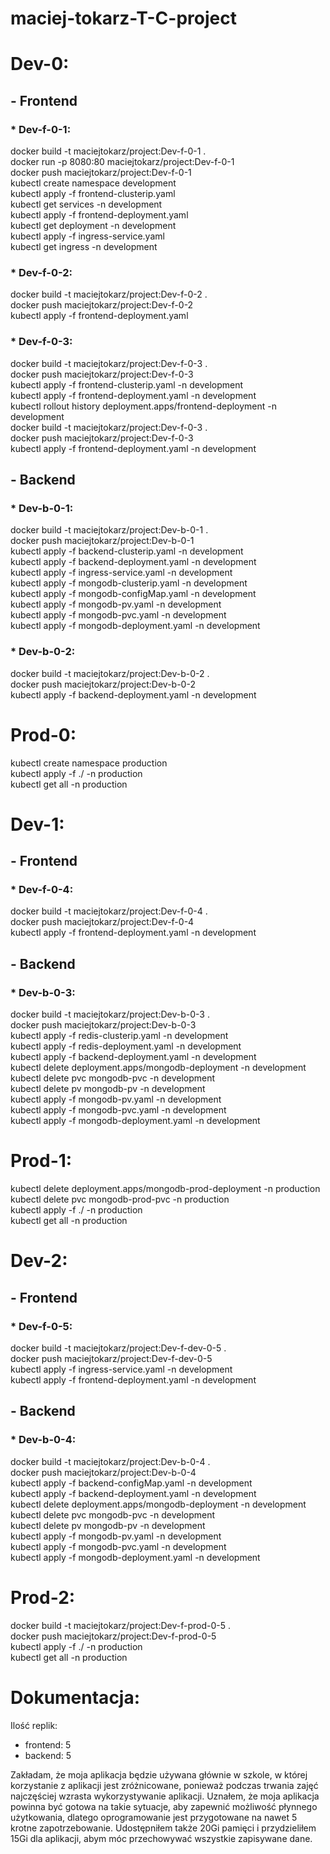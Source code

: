 # maciej-tokarz-T-C-project

# Dev-0:

## - Frontend
### * Dev-f-0-1:
docker build -t maciejtokarz/project:Dev-f-0-1 .  
docker run -p 8080:80 maciejtokarz/project:Dev-f-0-1  
docker push maciejtokarz/project:Dev-f-0-1  
kubectl create namespace development  
kubectl apply -f frontend-clusterip.yaml  
kubectl get services -n development  
kubectl apply -f frontend-deployment.yaml  
kubectl get deployment -n development  
kubectl apply -f ingress-service.yaml  
kubectl get ingress -n development  
### * Dev-f-0-2:
docker build -t maciejtokarz/project:Dev-f-0-2 .  
docker push maciejtokarz/project:Dev-f-0-2  
kubectl apply -f frontend-deployment.yaml  
### * Dev-f-0-3:
docker build -t maciejtokarz/project:Dev-f-0-3 .  
docker push maciejtokarz/project:Dev-f-0-3   
kubectl apply -f frontend-clusterip.yaml -n development  
kubectl apply -f frontend-deployment.yaml -n development  
kubectl rollout history deployment.apps/frontend-deployment -n development  
docker build -t maciejtokarz/project:Dev-f-0-3 .  
docker push maciejtokarz/project:Dev-f-0-3  
kubectl apply -f frontend-deployment.yaml -n development  
## - Backend
### * Dev-b-0-1:
docker build -t maciejtokarz/project:Dev-b-0-1 .  
docker push maciejtokarz/project:Dev-b-0-1  
kubectl apply -f backend-clusterip.yaml -n development  
kubectl apply -f backend-deployment.yaml -n development  
kubectl apply -f ingress-service.yaml -n development  
kubectl apply -f mongodb-clusterip.yaml -n development  
kubectl apply -f mongodb-configMap.yaml -n development  
kubectl apply -f mongodb-pv.yaml -n development  
kubectl apply -f mongodb-pvc.yaml -n development  
kubectl apply -f mongodb-deployment.yaml -n development  
### * Dev-b-0-2:
docker build -t maciejtokarz/project:Dev-b-0-2 .  
docker push maciejtokarz/project:Dev-b-0-2  
kubectl apply -f backend-deployment.yaml -n development  

# Prod-0:

kubectl create namespace production  
kubectl apply -f ./ -n production  
kubectl get all -n production  

# Dev-1:

## - Frontend
### * Dev-f-0-4:  
docker build -t maciejtokarz/project:Dev-f-0-4 .  
docker push maciejtokarz/project:Dev-f-0-4  
kubectl apply -f frontend-deployment.yaml -n development  
## - Backend
### * Dev-b-0-3:
docker build -t maciejtokarz/project:Dev-b-0-3 .  
docker push maciejtokarz/project:Dev-b-0-3   
kubectl apply -f redis-clusterip.yaml -n development  
kubectl apply -f redis-deployment.yaml -n development  
kubectl apply -f backend-deployment.yaml -n development  
kubectl delete deployment.apps/mongodb-deployment -n development  
kubectl delete pvc mongodb-pvc -n development  
kubectl delete pv mongodb-pv -n development  
kubectl apply -f mongodb-pv.yaml -n development  
kubectl apply -f mongodb-pvc.yaml -n development  
kubectl apply -f mongodb-deployment.yaml -n development  

# Prod-1:
kubectl delete deployment.apps/mongodb-prod-deployment -n production  
kubectl delete pvc mongodb-prod-pvc -n production  
kubectl apply -f ./ -n production  
kubectl get all -n production  

# Dev-2:

## - Frontend
### * Dev-f-0-5:  
docker build -t maciejtokarz/project:Dev-f-dev-0-5 .  
docker push maciejtokarz/project:Dev-f-dev-0-5  
kubectl apply -f ingress-service.yaml -n development  
kubectl apply -f frontend-deployment.yaml -n development  
## - Backend
### * Dev-b-0-4:
docker build -t maciejtokarz/project:Dev-b-0-4 .  
docker push maciejtokarz/project:Dev-b-0-4  
kubectl apply -f backend-configMap.yaml -n development  
kubectl apply -f backend-deployment.yaml -n development  
kubectl delete deployment.apps/mongodb-deployment -n development  
kubectl delete pvc mongodb-pvc -n development  
kubectl delete pv mongodb-pv -n development  
kubectl apply -f mongodb-pv.yaml -n development  
kubectl apply -f mongodb-pvc.yaml -n development  
kubectl apply -f mongodb-deployment.yaml -n development  

# Prod-2:
docker build -t maciejtokarz/project:Dev-f-prod-0-5 .  
docker push maciejtokarz/project:Dev-f-prod-0-5  
kubectl apply -f ./ -n production  
kubectl get all -n production  

# Dokumentacja:

Ilość replik: 
- frontend: 5
- backend: 5

Zakładam, że moja aplikacja będzie używana głównie w szkole, w której korzystanie z aplikacji jest zróżnicowane, ponieważ podczas trwania zajęć najczęściej wzrasta wykorzystywanie aplikacji. Uznałem, że moja aplikacja powinna być gotowa na takie sytuacje, aby zapewnić możliwość płynnego użytkowania, dlatego oprogramowanie jest przygotowane na nawet 5 krotne zapotrzebowanie. Udostępniłem także 20Gi pamięci i przydzieliłem 15Gi dla aplikacji, abym móc przechowywać wszystkie zapisywane dane.

